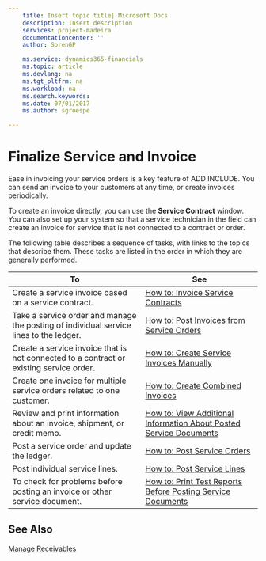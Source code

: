 ```yaml
---
    title: Insert topic title| Microsoft Docs
    description: Insert description
    services: project-madeira
    documentationcenter: ''
    author: SorenGP

    ms.service: dynamics365-financials
    ms.topic: article
    ms.devlang: na
    ms.tgt_pltfrm: na
    ms.workload: na
    ms.search.keywords:
    ms.date: 07/01/2017
    ms.author: sgroespe

---
```

# Finalize Service and Invoice
Ease in invoicing your service orders is a key feature of ADD INCLUDE<!--[!INCLUDE[navnow](../../includes/navnow_md.md)]-->. You can send an invoice to your customers at any time, or create invoices periodically.  
  
 To create an invoice directly, you can use the **Service Contract** window. You can also set up your system so that a service technician in the field can create an invoice for service that is not connected to a contract or order.  
  
 The following table describes a sequence of tasks, with links to the topics that describe them. These tasks are listed in the order in which they are generally performed.  
  
|**To**|**See**|  
|------------|-------------|  
|Create a service invoice based on a service contract.|[How to: Invoice Service Contracts](../how-to-invoice-service-contracts.md)|  
|Take a service order and manage the posting of individual service lines to the ledger.|[How to: Post Invoices from Service Orders](../how-to-post-invoices-from-service-orders.md)|  
|Create a service invoice that is not connected to a contract or existing service order.|[How to: Create Service Invoices Manually](../how-to-create-service-invoices-manually.md)|  
|Create one invoice for multiple service orders related to one customer.|[How to: Create Combined Invoices](../how-to-create-combined-invoices.md)|  
|Review and print information about an invoice, shipment, or credit memo.|[How to: View Additional Information About Posted Service Documents](../how-to-view-additional-information-about-posted-service-documents.md)|  
|Post a service order and update the ledger.|[How to: Post Service Orders](../how-to-post-service-orders.md)|  
|Post individual service lines.|[How to: Post Service Lines](../how-to-post-service-lines.md)|  
|To check for problems before posting an invoice or other service document.|[How to: Print Test Reports Before Posting Service Documents](../how-to-print-test-reports-before-posting-service-documents.md)|  
  
## See Also  
 [Manage Receivables](../manage-receivables.md)